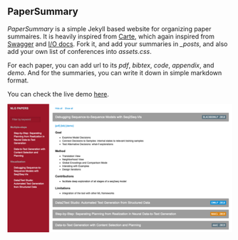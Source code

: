 ## PaperSummary

*PaperSummary* is a simple Jekyll based website for organizing paper summaires. It is heavily inspired from [Carte](https://github.com/Wiredcraft/carte), which again inspired from [Swagger](http://swagger.wordnik.com/) and [I/O docs](http://www.mashery.com/product/io-docs). Fork it, and add your summaries in *_posts*, and also add your own list of conferences into *assets.css*. 

For each paper, you can add url to its *pdf*, *bibtex*, *code*, *appendix*, and *demo*. And for the summaries, you can write it down in simple markdown format. 

You can check the live demo [here](https://papersummary.github.io).

<img src="/imgs/screen-shot.png"/>